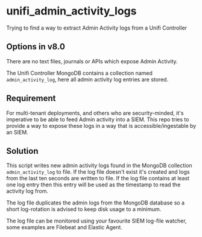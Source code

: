 # unifi_admin_activity_logs
Trying to find a way to extract Admin Activity logs from a Unifi Controller

## Options in v8.0

There are no text files, journals or APIs which expose Admin Activity.

The Unifi Controller MongoDB contains a collection named `admin_activity_log`, here all admin activity log entries are stored.

## Requirement

For multi-tenant deployments, and others who are security-minded, it's imperative to be able to feed Admin activity into a SIEM. This repo tries to provide a way to expose these logs in a way that is accessible/ingestable by an SIEM.

## Solution

This script writes new admin activity logs found in the MongoDB collection `admin_activity_log` to file. If the log file doesn't exist it's created and logs from the last ten seconds are written to file. If the log file contains at least one log entry then this entry will be used as the timestamp to read the activity log from.

The log file duplicates the admin logs from the MongoDB database so a short log-rotation is advised to keep disk usage to a minimum.

The log file can be monitored using your favourite SIEM log-file watcher, some examples are Filebeat and Elastic Agent.
